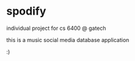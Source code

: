 # spodify

individual project for cs 6400 @ gatech

this is a music social media database application

:)
